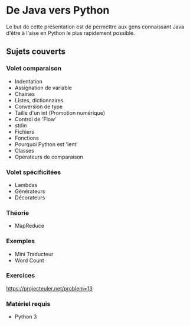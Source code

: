 # De Java vers Python

Le but de cette présentation est de permettre aux gens connaissant Java d'être à l'aise en Python le plus rapidement possible.

## Sujets couverts

### Volet comparaison 

- Indentation
- Assignation de variable
- Chaines
- Listes, dictionnaires
- Conversion de type
- Taille d'un int (Promotion numérique)
- Control de 'Flow'
- stdin
- Fichiers
- Fonctions
- Pourquoi Python est 'lent'
- Classes
- Opérateurs de comparaison



### Volet spécificitées

- Lambdas
- Générateurs
- Décorateurs

### Théorie

- MapReduce

### Exemples

- Mini Traducteur
- Word Count

### Exercices

https://projecteuler.net/problem=13


### Matériel requis

- Python 3
